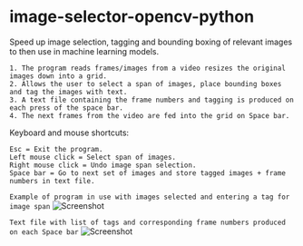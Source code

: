 # image-selector-opencv-python

Speed up image selection, tagging and bounding boxing of relevant images to then use in machine learning models.
```
1. The program reads frames/images from a video resizes the original images down into a grid.
2. Allows the user to select a span of images, place bounding boxes and tag the images with text. 
3. A text file containing the frame numbers and tagging is produced on each press of the space bar.
4. The next frames from the video are fed into the grid on Space bar.
```
Keyboard and mouse shortcuts:
```
Esc = Exit the program.
Left mouse click = Select span of images.
Right mouse click = Undo image span selection.
Space bar = Go to next set of images and store tagged images + frame numbers in text file.
```

```Example of program in use with images selected and entering a tag for image span```
![Screenshot](https://github.com/LeeWannacott/image-selector-opencv-python/blob/master/Example_of_use.png)

```Text file with list of tags and corresponding frame numbers produced on each Space bar```
![Screenshot](https://github.com/LeeWannacott/image-selector-opencv-python/blob/master/List_of_images.png)
